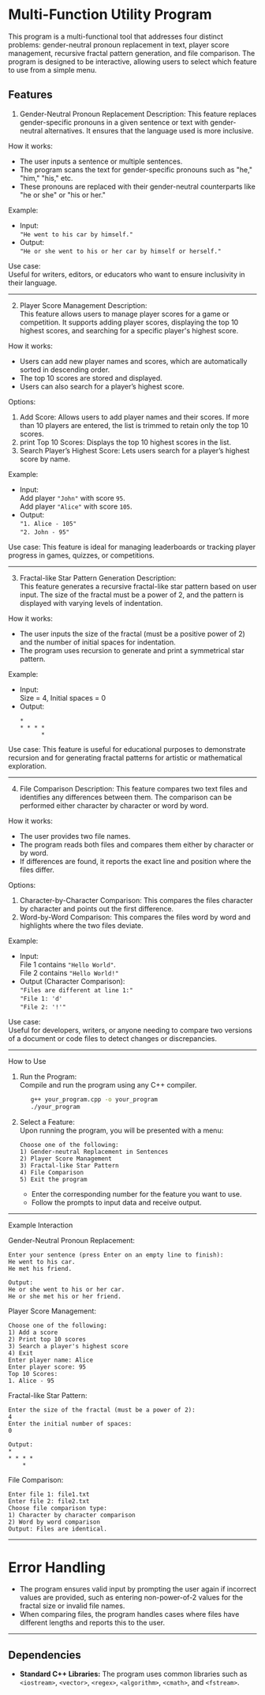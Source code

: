 # Multi-Function Utility Program

This program is a multi-functional tool that addresses four distinct problems: gender-neutral pronoun replacement in text, player score management, recursive fractal pattern generation, and file comparison. The program is designed to be interactive, allowing users to select which feature to use from a simple menu.

## Features
1. Gender-Neutral Pronoun Replacement
   Description:
   This feature replaces gender-specific pronouns in a given sentence or text with gender-neutral alternatives. It ensures that the language used is more inclusive.

How it works:
- The user inputs a sentence or multiple sentences.
- The program scans the text for gender-specific pronouns such as "he," "him," "his," etc.
- These pronouns are replaced with their gender-neutral counterparts like "he or she" or "his or her."

Example:
- Input:  
  `"He went to his car by himself."`
- Output:  
  `"He or she went to his or her car by himself or herself."`

Use case:  
Useful for writers, editors, or educators who want to ensure inclusivity in their language.

---

2. Player Score Management
   Description:  
   This feature allows users to manage player scores for a game or competition. It supports adding player scores, displaying the top 10 highest scores, and searching for a specific player's highest score.

How it works:
- Users can add new player names and scores, which are automatically sorted in descending order.
- The top 10 scores are stored and displayed.
- Users can also search for a player’s highest score.

Options:
1. Add Score: Allows users to add player names and their scores. If more than 10 players are entered, the list is trimmed to retain only the top 10 scores.
2. print Top 10 Scores: Displays the top 10 highest scores in the list.
3. Search Player’s Highest Score: Lets users search for a player’s highest score by name.

Example:
- Input:  
  Add player `"John"` with score `95`.  
  Add player `"Alice"` with score `105`.
- Output:  
  `"1. Alice - 105"`  
  `"2. John - 95"`

Use case:
This feature is ideal for managing leaderboards or tracking player progress in games, quizzes, or competitions.

---

3. Fractal-like Star Pattern Generation
   Description:  
   This feature generates a recursive fractal-like star pattern based on user input. The size of the fractal must be a power of 2, and the pattern is displayed with varying levels of indentation.

How it works:
- The user inputs the size of the fractal (must be a positive power of 2) and the number of initial spaces for indentation.
- The program uses recursion to generate and print a symmetrical star pattern.

Example:
- Input:  
  Size = 4, Initial spaces = 0
- Output:
  ```
  *
  * * * *
        *
  ```

Use case:
This feature is useful for educational purposes to demonstrate recursion and for generating fractal patterns for artistic or mathematical exploration.

---

4. File Comparison
   Description:
   This feature compares two text files and identifies any differences between them. The comparison can be performed either character by character or word by word.

How it works:
- The user provides two file names.
- The program reads both files and compares them either by character or by word.
- If differences are found, it reports the exact line and position where the files differ.

Options:
1. Character-by-Character Comparison: This compares the files character by character and points out the first difference.
2. Word-by-Word Comparison: This compares the files word by word and highlights where the two files deviate.

Example:
- Input:  
  File 1 contains `"Hello World"`.  
  File 2 contains `"Hello World!"`
- Output (Character Comparison):  
  `"Files are different at line 1:"`  
  `"File 1: 'd'`  
  `"File 2: '!'"`

Use case:  
Useful for developers, writers, or anyone needing to compare two versions of a document or code files to detect changes or discrepancies.

---

How to Use
1. Run the Program:  
   Compile and run the program using any C++ compiler.
   ```bash
      g++ your_program.cpp -o your_program
      ./your_program

2. Select a Feature:  
   Upon running the program, you will be presented with a menu:
   ```
   Choose one of the following:
   1) Gender-neutral Replacement in Sentences
   2) Player Score Management
   3) Fractal-like Star Pattern
   4) File Comparison
   5) Exit the program
   ```

    - Enter the corresponding number for the feature you want to use.
    - Follow the prompts to input data and receive output.

---

Example Interaction

Gender-Neutral Pronoun Replacement:
```
Enter your sentence (press Enter on an empty line to finish):
He went to his car.
He met his friend.

Output:
He or she went to his or her car.
He or she met his or her friend.
```

Player Score Management:
```
Choose one of the following:
1) Add a score
2) Print top 10 scores
3) Search a player's highest score
4) Exit
Enter player name: Alice
Enter player score: 95
Top 10 Scores:
1. Alice - 95
```

Fractal-like Star Pattern:
```
Enter the size of the fractal (must be a power of 2):
4
Enter the initial number of spaces:
0

Output:
*
* * * *
    *
```

File Comparison:
```
Enter file 1: file1.txt
Enter file 2: file2.txt
Choose file comparison type:
1) Character by character comparison
2) Word by word comparison
Output: Files are identical.
```

---

# Error Handling
- The program ensures valid input by prompting the user again if incorrect values are provided, such as entering non-power-of-2 values for the fractal size or invalid file names.
- When comparing files, the program handles cases where files have different lengths and reports this to the user.

---

## Dependencies
- **Standard C++ Libraries:** The program uses common libraries such as `<iostream>`, `<vector>`, `<regex>`, `<algorithm>`, `<cmath>`, and `<fstream>`.